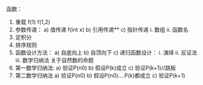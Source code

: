 函数：
1.	重载 f(1) f(1,2)  
2.	参数传递：
a)	值传递 f(int x)
b)	引用传递**
c)	指针传递
i.	数组
ii.	函数名
1.	定积分
2.	排序规则
3.	函数设计方法：
a)	自底向上
b)	自顶向下
c)	递归函数设计：
i.	演绎
ii.	反证法
iii.	数学归纳法 关于自然数的命题
1.	第一数学归纳法:
a)	验证P(n0)
b)	假设P(k)成立
c)	验证P(k+1)//跳板
2.	第二数学归纳法
a)	验证P(n0)
b)	假设P(n0)….P(k)都成立
c)	验证P(k+1)
